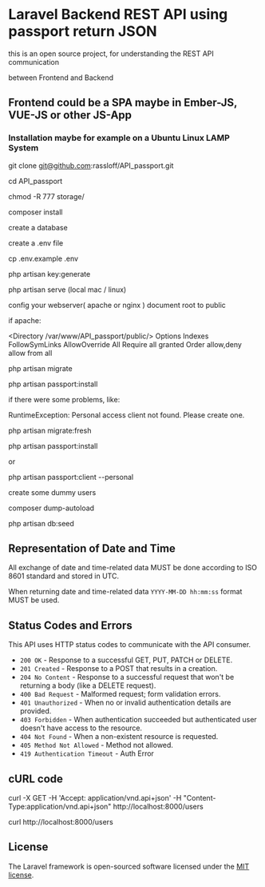<br>

# Laravel Backend REST API using passport return JSON

this is an open source project, for understanding the REST API communication

between Frontend and Backend



## Frontend could be a SPA maybe in Ember-JS, VUE-JS or other JS-App



### Installation maybe for example on a Ubuntu Linux LAMP System

git clone git@github.com:rassloff/API_passport.git

cd API_passport

chmod -R 777 storage/

composer install

create a database

create a .env file

cp .env.example .env

php artisan key:generate


php artisan serve (local mac / linux)

config your webserver( apache or nginx ) document root to public 

if apache:

<Directory /var/www/API_passport/public/>
                Options Indexes FollowSymLinks
                AllowOverride All
                Require all granted
                Order allow,deny
                allow from all
</Directory>

php artisan migrate

php artisan passport:install


if there were some problems, like:

RuntimeException: Personal access client not found. Please create one.

php artisan migrate:fresh

php artisan passport:install

or

php artisan passport:client --personal

create some dummy users

composer dump-autoload

php artisan db:seed


## Representation of Date and Time

All exchange of date and time-related data MUST be done according to ISO 8601 standard and stored in UTC.

When returning date and time-related data `YYYY-MM-DD hh:mm:ss` format MUST be used.

## Status Codes and Errors

This API uses HTTP status codes to communicate with the API consumer.

+ `200 OK` - Response to a successful GET, PUT, PATCH or DELETE.
+ `201 Created` - Response to a POST that results in a creation.
+ `204 No Content` - Response to a successful request that won't be returning a body (like a DELETE request).
+ `400 Bad Request` - Malformed request; form validation errors.
+ `401 Unauthorized` - When no or invalid authentication details are provided.
+ `403 Forbidden` - When authentication succeeded but authenticated user doesn't have access to the resource.
+ `404 Not Found` - When a non-existent resource is requested.
+ `405 Method Not Allowed` - Method not allowed.
+ `419 Authentication Timeout` - Auth Error

## cURL code

curl -X GET -H 'Accept: application/vnd.api+json' -H "Content-Type:application/vnd.api+json"   http://localhost:8000/users

curl http://localhost:8000/users


## License

The Laravel framework is open-sourced software licensed under the [MIT license](https://opensource.org/licenses/MIT).

